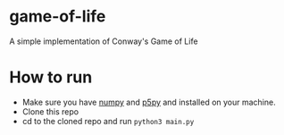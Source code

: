 # game-of-life
A simple implementation of Conway's Game of Life

# How to run
* Make sure you have [numpy](https://numpy.org/install/) and [p5py](https://p5.readthedocs.io/en/latest/install.html) and installed on your machine.
* Clone this repo
* cd to the cloned repo and run `python3 main.py`

